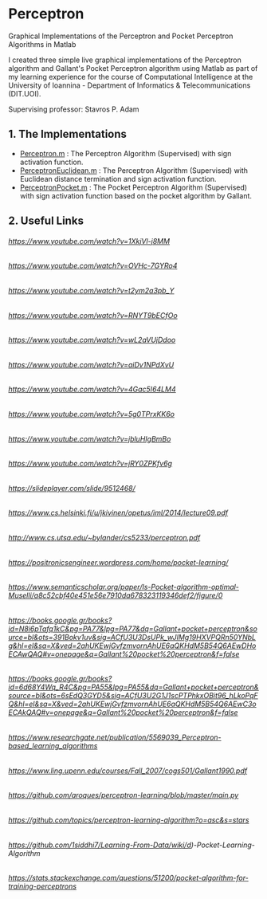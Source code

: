 # Perceptron
Graphical Implementations of the Perceptron and Pocket Perceptron Algorithms in Matlab

I created three simple live graphical implementations of the Perceptron algorithm and Gallant's Pocket Perceptron algorithm using Matlab as part of my learning experience for the course of Computational Intelligence at the University of Ioannina - Department of Informatics & Telecommunications (DIT.UOI).

Supervising professor: Stavros P. Adam

## 1. The Implementations

* [Perceptron.m](/Perceptron.m) : The Perceptron Algorithm (Supervised) with sign activation function.
* [PerceptronEuclidean.m](/PerceptronEuclidean.m) : The Perceptron Algorithm (Supervised) with Euclidean distance termination and sign activation function.
* [PerceptronPocket.m](/PerceptronPocket.m) : The Pocket Perceptron Algorithm (Supervised) with sign activation function based on the pocket algorithm by Gallant.

## 2. Useful Links
###### https://www.youtube.com/watch?v=1XkjVl-j8MM
###### https://www.youtube.com/watch?v=OVHc-7GYRo4
###### https://www.youtube.com/watch?v=t2ym2a3pb_Y
###### https://www.youtube.com/watch?v=RNYT9bECfOo
###### https://www.youtube.com/watch?v=wL2aVUjDdoo
###### https://www.youtube.com/watch?v=aiDv1NPdXvU
###### https://www.youtube.com/watch?v=4Gac5I64LM4
###### https://www.youtube.com/watch?v=5g0TPrxKK6o
###### https://www.youtube.com/watch?v=jbluHIgBmBo
###### https://www.youtube.com/watch?v=jRY0ZPKfv6g
###### https://slideplayer.com/slide/9512468/
###### https://www.cs.helsinki.fi/u/jkivinen/opetus/iml/2014/lecture09.pdf
###### http://www.cs.utsa.edu/~bylander/cs5233/perceptron.pdf
###### https://positronicsengineer.wordpress.com/home/pocket-learning/
###### https://www.semanticscholar.org/paper/Is-Pocket-algorithm-optimal-Muselli/a8c52cbf40e451e56e7910da678323119346def2/figure/0
###### https://books.google.gr/books?id=N8i6pTafq1kC&pg=PA77&lpg=PA77&dq=Gallant+pocket+perceptron&source=bl&ots=391Bokv1uv&sig=ACfU3U3DsUPk_wJIMg19HXVPQRn50YNbLg&hl=el&sa=X&ved=2ahUKEwjGvfzmvornAhUE6aQKHdM5B54Q6AEwDHoECAwQAQ#v=onepage&q=Gallant%20pocket%20perceptron&f=false
###### https://books.google.gr/books?id=6d68Y4Wq_R4C&pg=PA55&lpg=PA55&dq=Gallant+pocket+perceptron&source=bl&ots=6sEdQ3GYD5&sig=ACfU3U2G1J1scPTPhkxOBit96_hLkoPqFQ&hl=el&sa=X&ved=2ahUKEwjGvfzmvornAhUE6aQKHdM5B54Q6AEwC3oECAkQAQ#v=onepage&q=Gallant%20pocket%20perceptron&f=false
###### https://www.researchgate.net/publication/5569039_Perceptron-based_learning_algorithms
###### https://www.ling.upenn.edu/courses/Fall_2007/cogs501/Gallant1990.pdf
###### https://github.com/aroques/perceptron-learning/blob/master/main.py
###### https://github.com/topics/perceptron-learning-algorithm?o=asc&s=stars
###### https://github.com/1siddhi7/Learning-From-Data/wiki/d)-Pocket-Learning-Algorithm
###### https://stats.stackexchange.com/questions/51200/pocket-algorithm-for-training-perceptrons
